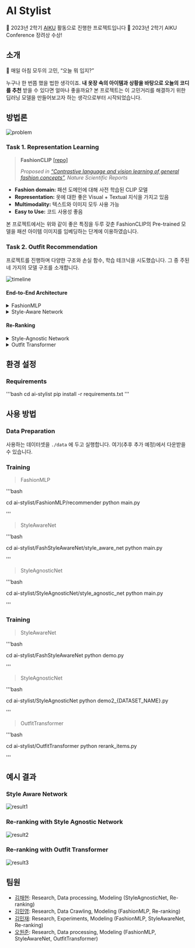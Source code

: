 # AI Stylist

📢 2023년 2학기 [AIKU](https://github.com/AIKU-Official) 활동으로 진행한 프로젝트입니다
🎉 2023년 2학기 AIKU Conference 장려상 수상!

## 소개

<aside>
🤔 매일 아침 모두의 고민, “오늘 뭐 입지?”

</aside>

누구나 한 번쯤 했을 법한 생각이죠. **내 옷장 속의 아이템과 상황을 바탕으로 오늘의 코디를 추천** 받을 수 있다면 얼마나 좋을까요? 본 프로젝트는 이 고민거리를 해결하기 위한 딥러닝 모델을 만들어보고자 하는 생각으로부터 시작되었습니다.

## 방법론

![problem]('./asset/prob_formulation.png')

### Task 1. Representation Learning

> **FashionCLIP** [[repo]](https://github.com/patrickjohncyh/fashion-clip)
>
> _Proposed in [“Contrastive language and vision learning of general fashion concepts”](https://www.nature.com/articles/s41598-022-23052-9),
> Nature Scientific Reports_

- **Fashion domain:** 패션 도메인에 대해 사전 학습된 CLIP 모델
- **Representation:** 옷에 대한 좋은 Visual + Textual 지식을 가지고 있음
- **Multimodality:** 텍스트와 이미지 모두 사용 가능
- **Easy to Use:** 코드 사용성 좋음

본 프로젝트에서는 위와 같이 좋은 특징을 두루 갖춘 FashionCLIP의 Pre-trained 모델을 패션 아이템 이미지를 임베딩하는 단계에 이용하였습니다.

### Task 2. Outfit Recommendation

프로젝트를 진행하며 다양한 구조와 손실 함수, 학습 테크닉을 시도했습니다. 그 중 주된 네 가지의 모델 구조를 소개합니다.

![timeline]('./asset/model_history.png')

#### End-to-End Architecture

<details>
<summary>FashionMLP</summary>
<div markdown="1">

![model]('./asset/fashionmlp.png')

</div>
</details>

<details>
<summary>Style-Aware Network</summary>
<div markdown="1">

![model]('./asset/StyleAwareNet.png')

</div>
</details>

#### Re-Ranking

<details>
<summary>Style-Agnostic Network</summary>
<div markdown="1">

![model]('./asset/StyleAgnosticNet.png')

</div>
</details>

<details>
<summary>Outfit Transformer</summary>
<div markdown="1">

</div>
</details>

## 환경 설정

### Requirements

'''bash
cd ai-stylist
pip install -r requirements.txt
'''

## 사용 방법

### Data Preparation

사용하는 데이터셋을 `./data` 에 두고 실행합니다. 여기(추후 추가 예정)에서 다운받을 수 있습니다.

### Training

> FashionMLP

'''bash

cd ai-stylist/FashionMLP/recommender
python main.py

'''

> StyleAwareNet

'''bash

cd ai-stylist/FashStyleAwareNet/style_aware_net
python main.py

'''

> StyleAgnosticNet

'''bash

cd ai-stylist/StyleAgnosticNet/style_agnostic_net
python main.py

'''

### Training

> StyleAwareNet

'''bash

cd ai-stylist/FashStyleAwareNet
python demo.py

'''

> StyleAgnosticNet

'''bash

cd ai-stylist/StyleAgnosticNet
python demo2\_{DATASET_NAME}.py

'''

> OutfitTransformer

'''bash

cd ai-stylist/OutfitTransformer
python rerank_items.py

'''

## 예시 결과

### Style Aware Network

![result1]('./asset/result_styleawarenet.png)

### Re-ranking with Style Agnostic Network

![result2]('./asset/result_styleagnosticnet.png)

### Re-ranking with Outfit Transformer

![result3]('./asset/result_ot.png')

## 팀원

- [김채현](https://github.com/kchyun): Research, Data processing, Modeling (StyleAgnosticNet, Re-ranking)
- [김민영](https://github.com/EuroMinyoung186): Research, Data Crawling, Modeling (FashionMLP, Re-ranking)
- [김민재](https://github.com/kwjames98): Research, Experiments, Modeling (FashionMLP, StyleAwareNet, Re-ranking)
- [오원준](https://github.com/owj0421): Research, Data processing, Modeling (FashionMLP, StyleAwareNet, OutfitTransformer)
